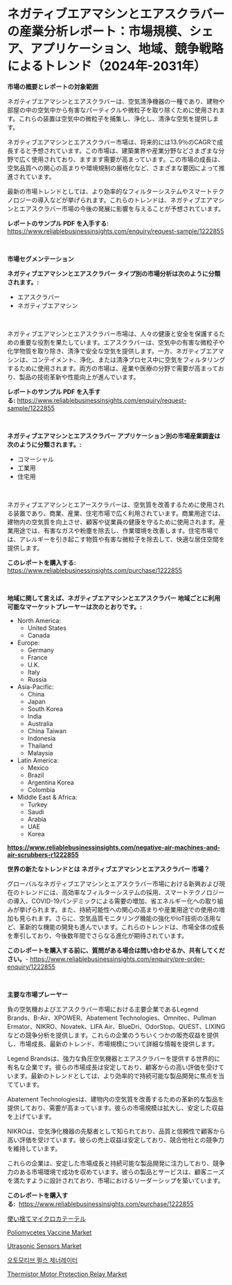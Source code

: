 <p><h1>ネガティブエアマシンとエアスクラバーの産業分析レポート：市場規模、シェア、アプリケーション、地域、競争戦略によるトレンド（2024年-2031年）</h1></p><p><strong>市場の概要とレポートの対象範囲</strong></p>
<p><p>ネガティブエアマシンとエアスクラバーは、空気清浄機器の一種であり、建物や部屋の中の空気中から有害なパーティクルや微粒子を取り除くために使用されます。これらの装置は空気中の微粒子を捕集し、浄化し、清浄な空気を提供します。</p><p>ネガティブエアマシンとエアスクラバー市場は、将来的には13.9％のCAGRで成長すると予想されています。この市場は、建築業界や産業分野などさまざまな分野で広く使用されており、ますます需要が高まっています。この市場の成長は、空気品質への関心の高まりや環境規制の厳格化など、さまざまな要因によって推進されています。</p><p>最新の市場トレンドとしては、より効率的なフィルターシステムやスマートテクノロジーの導入などが挙げられます。これらのトレンドは、ネガティブエアマシンとエアスクラバー市場の今後の発展に影響を与えることが予想されています。</p></p>
<p><strong>レポートのサンプル PDF を入手する:</strong> <a href="https://www.reliablebusinessinsights.com/enquiry/request-sample/1222855">https://www.reliablebusinessinsights.com/enquiry/request-sample/1222855</a></p>
<p>&nbsp;</p>
<p><strong>市場セグメンテーション</strong></p>
<p><strong>ネガティブエアマシンとエアスクラバー タイプ別の市場分析は次のように分類されます。:</strong></p>
<p><ul><li>エアスクラバー</li><li>ネガティブエアマシン</li></ul></p>
<p>&nbsp;</p>
<p><p>ネガティブエアマシンとエアスクラバー市場は、人々の健康と安全を保護するための重要な役割を果たしています。エアスクラバーは、空気中の有害な微粒子や化学物質を取り除き、清浄で安全な空気を提供します。一方、ネガティブエアマシンは、コンテイメント、浄化、または清浄プロセス中に空気をフィルタリングするために使用されます。両方の市場は、産業や医療の分野で需要が高まっており、製品の技術革新や性能向上が進んでいます。</p></p>
<p><strong>レポートのサンプル PDF を入手する:</strong>&nbsp;<a href="https://www.reliablebusinessinsights.com/enquiry/request-sample/1222855">https://www.reliablebusinessinsights.com/enquiry/request-sample/1222855</a></p>
<p>&nbsp;</p>
<p><strong> ネガティブエアマシンとエアスクラバー アプリケーション別の市場産業調査は次のように分類されます。:</strong></p>
<p><ul><li>コマーシャル</li><li>工業用</li><li>住宅用</li></ul></p>
<p>&nbsp;</p>
<p><p>ネガティブエアマシンとエアースクラバーは、空気質を改善するために使用される装置であり、商業、産業、住宅市場で広く利用されています。商業用途では、建物内の空気質を向上させ、顧客や従業員の健康を守るために使用されます。産業用途では、有害なガスや粉塵を除去し、作業環境を改善します。住宅市場では、アレルギーを引き起こす物質や有害な微粒子を除去して、快適な居住空間を提供します。</p></p>
<p><strong>このレポートを購入する:</strong>&nbsp; <a href="https://www.reliablebusinessinsights.com/purchase/1222855">https://www.reliablebusinessinsights.com/purchase/1222855</a></p>
<p>&nbsp;</p>
<p><strong>地域に関して言えば、ネガティブエアマシンとエアスクラバー 地域ごとに利用可能なマーケットプレーヤーは次のとおりです。:</strong></p>
<p><ul>
    <li>
        North America:
        <ul>
            <li>United States</li>
            <li>Canada</li>
        </ul>
    </li>
    <li>
        Europe:
        <ul>
            <li>Germany</li>
            <li>France</li>
            <li>U.K.</li>
            <li>Italy</li>
            <li>Russia</li>
        </ul>
    </li>
    <li>
        Asia-Pacific:
        <ul>
            <li>China</li>
            <li>Japan</li>
            <li>South Korea</li>
            <li>India</li>
            <li>Australia</li>
            <li>China Taiwan</li>
            <li>Indonesia</li>
            <li>Thailand</li>
            <li>Malaysia</li>
        </ul>
    </li>
    <li>
        Latin America:
        <ul>
            <li>Mexico</li>
            <li>Brazil</li>
            <li>Argentina Korea</li>
            <li>Colombia</li>
        </ul>
    </li>
    <li>
        Middle East & Africa:
        <ul>
            <li>Turkey</li>
            <li>Saudi</li>
            <li>Arabia</li>
            <li>UAE</li>
            <li>Korea</li>
        </ul>
    </li>
    </ul></p>
<p><strong><a href="https://www.reliablebusinessinsights.com/negative-air-machines-and-air-scrubbers-r1222855">https://www.reliablebusinessinsights.com/negative-air-machines-and-air-scrubbers-r1222855</a></strong>&nbsp;</p>
<p><strong>世界の新たなトレンドとは ネガティブエアマシンとエアスクラバー 市場？</strong></p>
<p><p>グローバルなネガティブエアマシンとエアスクラバー市場における新興および現在のトレンドには、高効率なフィルターシステムの採用、スマートテクノロジーの導入、COVID-19パンデミックによる需要の増加、省エネルギー化への取り組みが挙げられます。また、持続可能性への関心の高まりや産業用途での使用の増加も見られます。さらに、空気品質モニタリング機能の強化やIoT技術の活用など、革新的な機能の開発も進んでいます。これらのトレンドは、市場全体の成長を牽引しており、今後数年間でさらなる進化が期待されています。</p></p>
<p><strong>このレポートを購入する前に、質問がある場合は問い合わせるか、共有してください。</strong>- <a href="https://www.reliablebusinessinsights.com/enquiry/pre-order-enquiry/1222855">https://www.reliablebusinessinsights.com/enquiry/pre-order-enquiry/1222855</a></p>
<p>&nbsp;</p>
<p><strong>主要な市場プレーヤー</strong></p>
<p><p>負の空気機およびエアスクラバー市場における主要企業であるLegend Brands、B-Air、XPOWER、Abatement Technologies、Omnitec、Pullman Ermator、NIKRO、Novatek、LIFA Air、BlueDri、OdorStop、QUEST、LIXINGなどの競争分析を提供します。これらの企業のうちいくつかの販売収益を提供し、市場成長、最新のトレンド、市場規模について詳細な情報を提供します。</p><p>Legend Brandsは、強力な負圧空気機器とエアスクラバーを提供する世界的に有名な企業です。彼らの市場成長は安定しており、顧客からの高い評価を受けています。最新のトレンドとしては、より効率的で持続可能な製品開発に焦点を当てています。</p><p>Abatement Technologiesは、建物内の空気質を改善するための革新的な製品を提供しており、需要が高まっています。彼らの市場規模は拡大し、安定した収益を上げています。</p><p>NIKROは、空気浄化機器の先駆者として知られており、品質と信頼性で顧客から高い評価を受けています。彼らの売上収益は安定しており、競合他社との競争力を維持しています。</p><p>これらの企業は、安定した市場成長と持続可能な製品開発に注力しており、競争力のある市場環境で成功を収めています。彼らの製品とサービスは、顧客ニーズを満たすように設計されており、市場におけるリーダーシップを築いています。</p></p>
<p><strong>このレポートを購入する:</strong>&nbsp;&nbsp;<a href="https://www.reliablebusinessinsights.com/purchase/1222855">https://www.reliablebusinessinsights.com/purchase/1222855</a></p>
<p><p><a href="https://github.com/schmahlson/Market-Research-Report-List-2/blob/main/8212680111664.md">使い捨てマイクロカテーテル</a></p><p><a href="https://github.com/luckyshygirl/Market-Research-Report-List-5/blob/main/poliomycetes-vaccine-market.md">Poliomycetes Vaccine Market</a></p><p><a href="https://issuu.com/reportprime-2/docs/utrasonic-sensors-market-size-2030.pptx">Utrasonic Sensors Market</a></p><p><a href="https://github.com/darrellockm3ytan895656/Market-Research-Report-List-2/blob/main/1367414106871.md">오토모티브 펄스 제너레이터</a></p><p><a href="https://issuu.com/reportprime-2/docs/thermistor-motor-protection-relay-market-size-2030">Thermistor Motor Protection Relay Market</a></p></p>